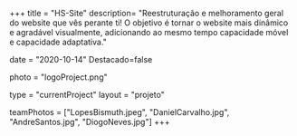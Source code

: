 +++
title = "HS-Site"
description= "Reestruturação e melhoramento geral do website que vês perante ti! O objetivo é tornar o website mais dinâmico e agradável visualmente, adicionando ao mesmo tempo capacidade móvel e capacidade adaptativa." 

date = "2020-10-14" 
Destacado=false 

photo = "logoProject.png" 

type = "currentProject" 
layout = "projeto" 

teamPhotos = ["LopesBismuth.jpeg", "DanielCarvalho.jpg", "AndreSantos.jpg", "DiogoNeves.jpg"] 
+++
